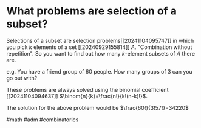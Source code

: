 # What problems are selection of a subset?
Selections of a subset are selection problems[[20241104095747]] in which you pick $k$ elements of a set [[20240929155814]] 
$A$. "Combination without repetition". So you want to find out how many $k$-element subsets of $A$ there are. 

e.g. You have a friend group of 60 people. How many groups of 3 can you go out with?

These problems are always solved using the binomial coefficient [[20241104094637]]
$\binom{n}{k}=\frac{n!}{k!(n-k)!}$.

The solution for the above problem would be 
$\frac{60!}{3!57!}=34220$

#math #adm #combinatorics